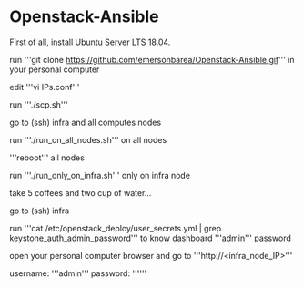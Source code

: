 # Openstack-Ansible

First of all, install Ubuntu Server LTS 18.04. 

run '''git clone https://github.com/emersonbarea/Openstack-Ansible.git''' in your personal computer

edit '''vi IPs.conf'''

run '''./scp.sh'''

go to (ssh) infra and all computes nodes

run '''./run_on_all_nodes.sh''' on all nodes

'''reboot''' all nodes

run '''./run_only_on_infra.sh''' only on infra node

take 5 coffees and two cup of water...

go to (ssh) infra

run '''cat /etc/openstack_deploy/user_secrets.yml | grep keystone_auth_admin_password''' to know dashboard '''admin''' password

open your personal computer browser and go to '''http://<infra_node_IP>'''

username: '''admin'''
password: '''<output of cat command above>'''
